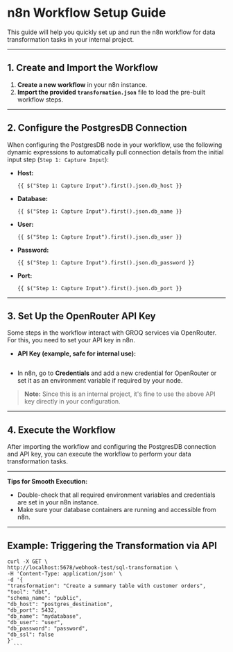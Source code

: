 # n8n Workflow Setup Guide

This guide will help you quickly set up and run the n8n workflow for data transformation tasks in your internal project.

---

## 1. Create and Import the Workflow

1. **Create a new workflow** in your n8n instance.
2. **Import the provided `transformation.json`** file to load the pre-built workflow steps.

---

## 2. Configure the PostgresDB Connection

When configuring the PostgresDB node in your workflow, use the following dynamic expressions to automatically pull connection details from the initial input step (`Step 1: Capture Input`):

- **Host:**
  ```
  {{ $("Step 1: Capture Input").first().json.db_host }}
  ```
- **Database:**
  ```
  {{ $("Step 1: Capture Input").first().json.db_name }}
  ```
- **User:**
  ```
  {{ $("Step 1: Capture Input").first().json.db_user }}
  ```
- **Password:**
  ```
  {{ $("Step 1: Capture Input").first().json.db_password }}
  ```
- **Port:**
  ```
  {{ $("Step 1: Capture Input").first().json.db_port }}
  ```

---

## 3. Set Up the OpenRouter API Key

Some steps in the workflow interact with GROQ services via OpenRouter. For this, you need to set your API key in n8n.

- **API Key (example, safe for internal use):**
  ```
  ```
- In n8n, go to **Credentials** and add a new credential for OpenRouter or set it as an environment variable if required by your node.

> **Note:** Since this is an internal project, it's fine to use the above API key directly in your configuration.

---

## 4. Execute the Workflow

After importing the workflow and configuring the PostgresDB connection and API key, you can execute the workflow to perform your data transformation tasks.

---

**Tips for Smooth Execution:**
- Double-check that all required environment variables and credentials are set in your n8n instance.
- Make sure your database containers are running and accessible from n8n.

---

## Example: Triggering the Transformation via API
  ```
 curl -X GET \
  http://localhost:5678/webhook-test/sql-transformation \
  -H 'Content-Type: application/json' \
  -d '{
  "transformation": "Create a summary table with customer orders",
  "tool": "dbt",
  "schema_name": "public",
  "db_host": "postgres_destination",
  "db_port": 5432,
  "db_name": "mydatabase",
  "db_user": "user",
  "db_password": "password",
  "db_ssl": false
  }'
    ```
